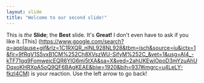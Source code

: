```yaml
---
layout: slide
title: "Welcome to our second slide!"
---
```

This is *the* **Slide**; the **Best** slide.
It's **Great!**
I don't even have to ask 
if you like it.
[This] (https://www.google.com/search?q=applause+gif&rlz=1C1RXQR_nlNL928NL928&tbm=isch&source=iu&ictx=1&fir=9fRqV1S5vxB1CM%252Ch8XVszWU-SifyM%252C_&vet=1&usg=AI4_-kTF71gq9FomwejcEQR6YlG6mi5tXA&sa=X&ved=2ahUKEwjOpoD3mYzuAhUDqxoKHRXpA5oQ9QF6BAgKEAE&biw=1920&bih=937#imgrc=u4LeLY-fkzl4CM) is your reaction.
Use the left arrow to go back!
